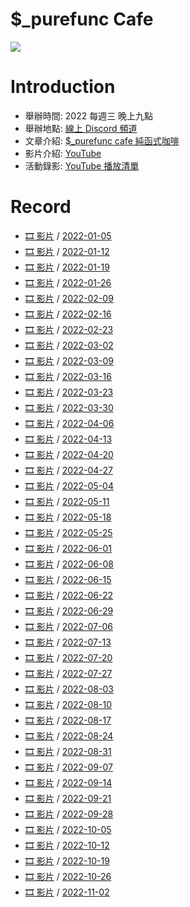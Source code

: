 # $_purefunc Cafe
![](https://raw.githubusercontent.com/PureFuncInc/purefunc-cafe/main/images/logo.png)

# Introduction
* 舉辦時間: 2022 每週三 晚上九點
* 舉辦地點: [線上 Discord 頻道](https://discord.gg/purfunc)
* 文章介紹: [$_purefunc cafe 純函式咖啡](https://github.com/PureFuncInc/blog-articles/blob/main/%E7%B4%94%E5%87%BD%E5%BC%8F%E5%92%96%E5%95%A1.md)
* 影片介紹: [YouTube](https://www.youtube.com/watch?v=N5GzZfXg5z0)
* 活動錄影: [YouTube 播放清單](https://youtube.com/playlist?list=PLC3hT4Z5I-O4V2g1oU-pkxp6Wr72ozhgk)

# Record
* [🎞 影片](https://youtu.be/hOQOa8_srJU) / [2022-01-05](records/2022-01-05/README.md)
* [🎞 影片](https://youtu.be/uWiwvoUPfeU) / [2022-01-12](records/2022-01-12/README.md)
* [🎞 影片](https://youtu.be/Th4dS1KFAt0) / [2022-01-19](records/2022-01-19/README.md)
* [🎞 影片](https://youtu.be/EuZcgq_J_Wo) / [2022-01-26](records/2022-01-26/README.md)
* [🎞 影片]() / [2022-02-09](records/2022-02-09/README.md)
* [🎞 影片](https://youtu.be/VP_ruW2EEU4) / [2022-02-16](records/2022-02-16/README.md)
* [🎞 影片](https://youtu.be/-Mtf-23I018) / [2022-02-23](records/2022-02-23/README.md)
* [🎞 影片](https://youtu.be/iOR78NTojTc) / [2022-03-02](records/2022-03-02/README.md)
* [🎞 影片](https://youtu.be/7SYP-qQPgKs) / [2022-03-09](records/2022-03-09/README.md)
* [🎞 影片](https://youtu.be/lNTub8wAsIE) / [2022-03-16](records/2022-03-16/README.md)
* [🎞 影片](https://youtu.be/SZTGP7nI1ws) / [2022-03-23](records/2022-03-23/README.md)
* [🎞 影片](https://youtu.be/VZqYA3NLeUk) / [2022-03-30](records/2022-03-30/README.md)
* [🎞 影片](https://youtu.be/_epcQDGMudo) / [2022-04-06](records/2022-04-06/README.md)
* [🎞 影片](https://youtu.be/Np4XktL3uSE) / [2022-04-13](records/2022-04-13/README.md)
* [🎞 影片](https://youtu.be/bdruVwf7p7U) / [2022-04-20](records/2022-04-20/README.md)
* [🎞 影片](https://youtu.be/VwKRmf3cBac) / [2022-04-27](records/2022-04-27/README.md)
* [🎞 影片](https://youtu.be/jUy6YHAf5Ak) / [2022-05-04](records/2022-05-04/README.md)
* [🎞 影片](https://youtu.be/KM24s2vq-NU) / [2022-05-11](records/2022-05-11/README.md)
* [🎞 影片](https://youtu.be/F4IdFNnbOnA) / [2022-05-18](records/2022-05-18/README.md)
* [🎞 影片](https://youtu.be/Hym8NSp0WNk) / [2022-05-25](records/2022-05-25/README.md)
* [🎞 影片](https://youtu.be/9VWDpTiqqpo) / [2022-06-01](records/2022-06-01/README.md)
* [🎞 影片](https://youtu.be/oGbtMV9P88g) / [2022-06-08](records/2022-06-08/README.md)
* [🎞 影片](https://youtu.be/K32McgU0RTk) / [2022-06-15](records/2022-06-15/README.md)
* [🎞 影片](https://youtu.be/74G3Lz7ELrQ) / [2022-06-22](records/2022-06-22/README.md)
* [🎞 影片](https://youtu.be/GB2A0L5Jb9c) / [2022-06-29](records/2022-06-29/README.md)
* [🎞 影片](https://youtu.be/_6AH12Bmgkk) / [2022-07-06](records/2022-07-06/README.md)
* [🎞 影片](https://youtu.be/SDE14DkLMAg) / [2022-07-13](records/2022-07-13/README.md)
* [🎞 影片](https://youtu.be/LECrkVc1YrA) / [2022-07-20](records/2022-07-20/README.md)
* [🎞 影片](https://youtu.be/P8xFlxlwD04) / [2022-07-27](records/2022-07-27/README.md)
* [🎞 影片](https://youtu.be/oV7PaU7Csjk) / [2022-08-03](records/2022-08-03/README.md)
* [🎞 影片](https://youtu.be/yVq5gXbeiKw) / [2022-08-10](records/2022-08-10/README.md)
* [🎞 影片](https://youtu.be/ugQiluBLr7E) / [2022-08-17](records/2022-08-17/README.md)
* [🎞 影片](https://youtu.be/UMJAi94XG7I) / [2022-08-24](records/2022-08-24/README.md)
* [🎞 影片](https://youtu.be/RmBpLdIbnBA) / [2022-08-31](records/2022-08-31/README.md)
* [🎞 影片](https://youtu.be/TTvdbsYZ3lc) / [2022-09-07](records/2022-09-07/README.md)
* [🎞 影片](https://youtu.be/WtRPffxHwp4) / [2022-09-14](records/2022-09-14/README.md)
* [🎞 影片](https://youtu.be/yKJwgChClsI) / [2022-09-21](records/2022-09-21/README.md)
* [🎞 影片](https://youtu.be/_mxoukKWnFY) / [2022-09-28](records/2022-09-28/README.md)
* [🎞 影片](https://youtu.be/AuO7V_ISWKY) / [2022-10-05](records/2022-10-05/README.md)
* [🎞 影片](https://youtu.be/5qwUiu-93_k) / [2022-10-12](records/2022-10-12/README.md)
* [🎞 影片](https://youtu.be/hPp8a30Ihp8) / [2022-10-19](records/2022-10-19/README.md)
* [🎞 影片](https://youtu.be/u-o49KLWnN8) / [2022-10-26](records/2022-10-26/README.md)
* [🎞 影片]() / [2022-11-02](records/2022-11-02/README.md)
